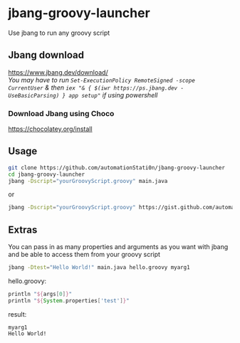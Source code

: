 # jbang-groovy-launcher
Use jbang to run any groovy script
## Jbang download
https://www.jbang.dev/download/  
*You may have to run `Set-ExecutionPolicy RemoteSigned -scope CurrentUser` & then `iex "& { $(iwr https://ps.jbang.dev -UseBasicParsing) } app setup"` if using powershell*
### Download Jbang using Choco
https://chocolatey.org/install  
## Usage
```bash
git clone https://github.com/automationStati0n/jbang-groovy-launcher
cd jbang-groovy-launcher
jbang -Dscript="yourGroovyScript.groovy" main.java
``` 
or  
```bash
jbang -Dscript="yourGroovyScript.groovy" https://gist.github.com/automationStati0n/d8d28cfb7a68592c79fd052419597e04
```
## Extras
You can pass in as many properties and arguments as you want with jbang and be able to access them from your groovy script
```bash
jbang -Dtest="Hello World!" main.java hello.groovy myarg1
```
hello.groovy:
```groovy
println "${args[0]}"
println "${System.properties['test']}"
```
result:
```text
myarg1
Hello World!
```
